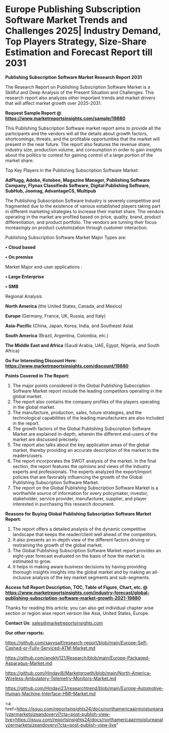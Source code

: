 # Europe Publishing Subscription Software Market Trends and Challenges 2025| Industry Demand, Top Players Strategy, Size-Share Estimation and Forecast Report till 2031

<strong>Publishing Subscription Software Market Research Report 2031</strong>

The Research Report on Publishing Subscription Software Market is a Skillful and Deep Analysis of the Present Situation and Challenges. This research report also analyzes other important trends and market drivers that will affect market growth over 2025-2031.

<strong>Request Sample Report @ <a href=https://www.marketreportsinsights.com/sample/19880>https://www.marketreportsinsights.com/sample/19880</a></strong>

This Publishing Subscription Software market report aims to provide all the participants and the vendors will all the details about growth factors, shortcomings, threats, and the profitable opportunities that the market will present in the near future. The report also features the revenue share, industry size, production volume, and consumption in order to gain insights about the politics to contest for gaining control of a large portion of the market share.

Top Key Players in the Publishing Subscription Software Market:

<strong>AdPlugg, Adobe, Kotobee, Magazine Manager, Publishing Software Company, Flynax Classifieds Software, Digital Publishing Software, SubHub, Joomag, AdvantageCS, Multipub</strong>

The Publishing Subscription Software Industry is severely competitive and fragmented due to the existence of various established players taking part in different marketing strategies to increase their market share. The vendors operating in the market are profiled based on price, quality, brand, product differentiation, and product portfolio. The vendors are turning their focus increasingly on product customization through customer interaction.

Publishing Subscription Software Market Major Types are:

<strong>• Cloud based

• On premise</strong>

Market Major end-user applications :

<strong>• Large Enterprise

• SMB</strong>

Regional Analysis

</u><strong><b>North America</b></strong> (the United States, Canada, and Mexico)

<strong><b>Europe </b></strong>(Germany, France, UK, Russia, and Italy)

<strong><b>Asia-Pacific</b></strong> (China, Japan, Korea, India, and Southeast Asia)

<strong><b>South America</b></strong> (Brazil, Argentina, Colombia, etc.)

<strong><b>The Middle East and Africa</b></strong> (Saudi Arabia, UAE, Egypt, Nigeria, and South Africa)

<strong>Go For Interesting Discount Here: <a href=https://www.marketreportsinsights.com/discount/19880>https://www.marketreportsinsights.com/discount/19880</a></strong>

<strong>Points Covered in The Report:</strong>
<ol>
  <li>The major points considered in the Global Publishing Subscription Software Market report include the leading competitors operating in the global market.</li>
  <li>The report also contains the company profiles of the players operating in the global market.</li>
  <li>The manufacture, production, sales, future strategies, and the technological capabilities of the leading manufacturers are also included in the report.</li>
  <li>The growth factors of the Global Publishing Subscription Software Market are explained in-depth, wherein the different end-users of the market are discussed precisely.</li>
  <li>The report also talks about the key application areas of the global market, thereby providing an accurate description of the market to the readers/users.</li>
  <li>The report incorporates the SWOT analysis of the market. In the final section, the report features the opinions and views of the industry experts and professionals. The experts analyzed the export/import policies that are favorably influencing the growth of the Global Publishing Subscription Software Market.</li>
  <li>The report on the Global Publishing Subscription Software Market is a worthwhile source of information for every policymaker, investor, stakeholder, service provider, manufacturer, supplier, and player interested in purchasing this research document.</li>
</ol>
<strong>Reasons for Buying Global Publishing Subscription Software Market Report:</strong>

<ol>
  <li>The report offers a detailed analysis of the dynamic competitive landscape that keeps the reader/client well ahead of the competitors.</li>
  <li>It also presents an in-depth view of the different factors driving or restraining the growth of the global market.</li>
  <li>The Global Publishing Subscription Software Market report provides an eight-year forecast evaluated on the basis of how the market is estimated to grow.</li>
  <li>It helps in making aware business decisions by having providing thorough insights insights into the global market and by making an all-inclusive analysis of the key market segments and sub-segments.</li>
</ol>
<strong>Access full Report Description, TOC, Table of Figure, Chart, etc. @ <a href=https://www.marketreportsinsights.com/industry-forecast/global-publishing-subscription-software-market-growth-2021-19880>https://www.marketreportsinsights.com/industry-forecast/global-publishing-subscription-software-market-growth-2021-19880</a></strong>


Thanks for reading this article; you can also get individual chapter wise section or region wise report version like Asia, United States, Europe.

<strong>Contact Us:</strong>
sales@marketreportsinsights.com

<strong>Our other reports:</strong>

<a href=https://github.com/sayysaif/research-report/blob/main/Europe-Self-Cashed-or-Fully-Serviced-ATM-Market.md>https://github.com/sayysaif/research-report/blob/main/Europe-Self-Cashed-or-Fully-Serviced-ATM-Market.md</a>

<a href=https://github.com/anokhi121/Research/blob/main/Europe-Packaged-Asparagus-Market.md>https://github.com/anokhi121/Research/blob/main/Europe-Packaged-Asparagus-Market.md</a>

<a href=https://github.com/Hindavi8/Marketgrowth/blob/main/North-America-Wireless-Ambulatory-Telemetry-Monitors-Market.md>https://github.com/Hindavi8/Marketgrowth/blob/main/North-America-Wireless-Ambulatory-Telemetry-Monitors-Market.md</a>

<a href=https://github.com/Hindavi23/researchtrend/blob/main/Europe-Automotive-Human-Machine-Interface-HMI-Market.md>https://github.com/Hindavi23/researchtrend/blob/main/Europe-Automotive-Human-Machine-Interface-HMI-Market.md</a>

<a href=https://issuu.com/reportsinsights24/docs/northamericaairmoistureanalyzermarketsizeandovervi?cta=post-publish-view-live>https://issuu.com/reportsinsights24/docs/northamericaairmoistureanalyzermarketsizeandovervi?cta=post-publish-view-live</a>"
